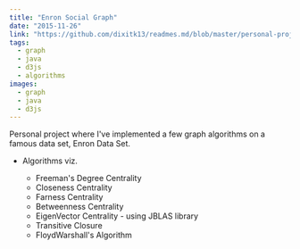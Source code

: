 ```yaml
---
title: "Enron Social Graph"
date: "2015-11-26"
link: "https://github.com/dixitk13/readmes.md/blob/master/personal-projects.md"
tags:  
  - graph
  - java
  - d3js
  - algorithms
images:
  - graph
  - java
  - d3js 
---
```


Personal project where I've implemented a few graph algorithms on a famous data set, Enron Data Set. 

- Algorithms viz.

    + Freeman's Degree Centrality
    + Closeness Centrality
    + Farness Centrality
    + Betweenness Centrality
    + EigenVector Centrality - using JBLAS library
    + Transitive Closure
    + FloydWarshall's Algorithm

